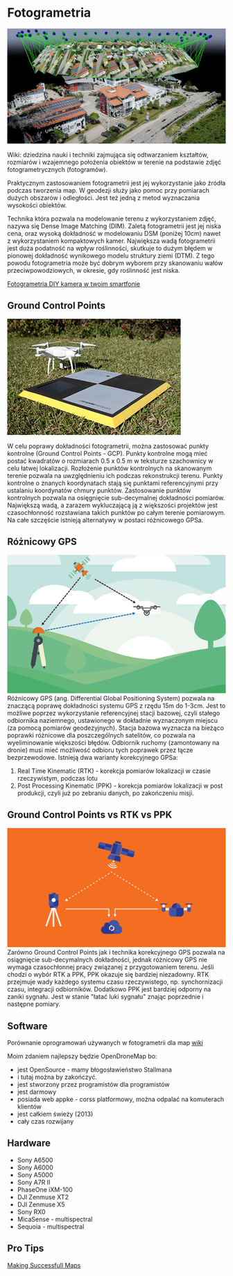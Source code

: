 # Fotogrametria 
![photogrammetry processing](../images/photogrammetry_processing.png)

Wiki: dziedzina nauki i techniki zajmująca się odtwarzaniem kształtów, rozmiarów i wzajemnego położenia obiektów w terenie na podstawie zdjęć fotogrametrycznych (fotogramów).

Praktycznym zastosowaniem fotogrametrii jest jej wykorzystanie jako źródła podczas tworzenia map. W geodezji służy jako pomoc przy pomiarach dużych obszarów i odległości. Jest też jedną z metod wyznaczania wysokości obiektów.

Technika która pozwala na modelowanie terenu z wykorzystaniem zdjęć, nazywa się Dense Image Matching (DIM).
Zaletą fotogrametrii jest jej niska cena, oraz wysoką dokładność w modelowaniu DSM (poniżej 10cm) nawet z wykorzystaniem kompaktowych kamer.
Największa wadą fotogrametrii jest duża podatność na wpływ roślinności, skutkuje to dużym błędem w pionowej dokładność wynikowego modelu struktury ziemi (DTM).
Z tego powodu fotogrametria może być dobrym wyborem przy skanowaniu wałów przeciwpowodziowych, w okresie, gdy roślinność jest niska.

[Fotogrametria DIY kamerą w twoim smartfonie](https://youtu.be/ye-C-OOFsX8)

## Ground Control Points
![GCP](../images/gcp.jpg)

W celu poprawy dokładności fotogrametrii, można zastosować punkty kontrolne (Ground Control Points - GCP). Punkty kontrolne mogą mieć postać kwadratów o rozmiarach 0.5 x 0.5 m w teksturze szachownicy w celu łatwej lokalizacji. Rozłożenie punktów kontrolnych na skanowanym terenie pozwala na uwzględnieniu ich podczas rekonstrukcji terenu. Punkty kontrolne o znanych koordynatach stają się punktami referencyjnymi przy ustalaniu koordynatów chmury punktów. Zastosowanie punktów kontrolnych pozwala na osięgnięcie sub-decymalnej dokładności pomiarów. 
Największą wadą, a zarazem wykluczającą ją z większości projektów jest czasochłonność rozstawiana takich punktów po całym terenie pomiarowym. Na całe szczęście istnieją alternatywy w postaci różnicowego GPSa.

## Różnicowy GPS 
![Differencial GPS](../images/RTK.jpg)
Różnicowy GPS (ang. Differential Global Positioning System) pozwala na znaczącą poprawę dokładności systemu GPS z rzędu 15m do 1-3cm. Jest to możliwe poprzez wykorzystanie referencyjnej stacji bazowej, czyli stałego odbiornika naziemnego, ustawionego w dokładnie wyznaczonym miejscu (za pomocą pomiarów geodezyjnych). Stacja bazowa wyznacza na bieżąco poprawki różnicowe dla poszczególnych satelitów, co pozwala na wyeliminowanie większości błędów. Odbiornik ruchomy (zamontowany na dronie) musi mieć możliwość odbioru tych poprawek przez łącze bezprzewodowe. 
Istnieją dwa warianty korekcyjnego GPSa:

1. Real Time Kinematic (RTK) - korekcja pomiarów lokalizacji w czasie rzeczywistym, podczas lotu
2. Post Processing Kinematic (PPK) - korekcja pomiarów lokalizacji w post produkcji, czyli już po zebraniu danych, po zakończeniu misji.

## Ground Control Points vs RTK vs PPK
![PPK](../images/PPK.png)
Zarówno Ground Control Points jak i technika korekcyjnego GPS pozwala na osiągnięcie sub-decymalnych dokładności, jednak różnicowy GPS nie wymaga czasochłonnej pracy związanej z przygotowaniem terenu.
Jeśli chodzi o wybór RTK a PPK, PPK okazuje się bardziej niezadowny.
RTK przejmuje wady każdego systemu czasu rzeczywistego, np. synchornizacji czasu, integracji odbiorników.
Dodatkowo PPK jest bardziej odporny na zaniki sygnału. Jest w stanie "łatać luki sygnału" znając poprzednie i następne pomiary.

## Software

Porównanie oprogramowań używanych w fotogrametrii dla map [wiki](https://en.wikipedia.org/wiki/Comparison_of_photogrammetry_software)

Moim zdaniem najlepszy będzie OpenDroneMap bo:

- jest OpenSource - mamy błogosławieństwo Stallmana
- i tutaj można by zakończyć.
- jest stworzony przez programistów dla programistów
- jest darmowy
- posiada web appke - corss platformowy, można odpalać na komuterach klientów
- jest całkiem świeży (2013)
- cały czas rozwijany

## Hardware

- Sony A6500
- Sony A6000
- Sony A5000
- Sony A7R II
- PhaseOne iXM-100
- DJI Zenmuse XT2
- DJI Zenmuse X5
- Sony RX0
- MicaSense - multispectral
- Sequoia - multispectral

## Pro Tips
[Making Successfull Maps](https://support.dronedeploy.com/docs/making-successful-maps)
